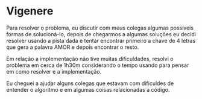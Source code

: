 # Vigenere

Para resolver o problema, eu discutir com meus colegas algumas possíveis formas de solucioná-lo, depois de chegarmos a algumas soluções eu decidi resolver usando a pista dada e tentar encontrar primeiro a chave de 4 letras que gera a palavra AMOR e depois encontrar o resto.

Em relação a implementação não tive muitas dificuldades, resolvi o problema em cerca de 1h30m considerando o tempo usando para pensar em como resolver e a implementação.

Eu cheguei a ajudar alguns colegas que estavam com dificuldes de entender o algoritmo e em algumas coisas relacionadas a código.